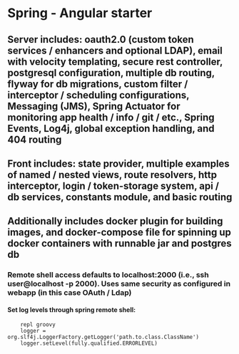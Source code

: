 # Spring - Angular starter

## Server includes: oauth2.0 (custom token services / enhancers and optional LDAP), email with velocity templating, secure rest controller, postgresql configuration, multiple db routing, flyway for db migrations, custom filter / interceptor / scheduling configurations, Messaging (JMS), Spring Actuator for monitoring app health / info / git / etc., Spring Events, Log4j, global exception handling, and 404 routing

## Front includes: state provider, multiple examples of named / nested views, route resolvers, http interceptor, login / token-storage system, api / db services, constants module, and basic routing

## Additionally includes docker plugin for building images, and docker-compose file for spinning up docker containers with runnable jar and postgres db

### Remote shell access defaults to localhost:2000 (i.e., ssh user@localhost -p 2000). Uses same security as configured in webapp (in this case OAuth / Ldap)
#### Set log levels through spring remote shell:
		repl groovy
		logger = org.slf4j.LoggerFactory.getLogger('path.to.class.ClassName')
		logger.setLevel(fully.qualified.ERRORLEVEL)